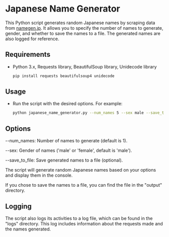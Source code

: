 # Japanese Name Generator

This Python script generates random Japanese names by scraping data from [namegen.jp](https://namegen.jp/en). It allows you to specify the number of names to generate, gender, and whether to save the names to a file. The generated names are also logged for reference.

## Requirements

* Python 3.x, Requests library, BeautifulSoup library, Unidecode library

    ```bash
    pip install requests beautifulsoup4 unidecode
    ```

## Usage

* Run the script with the desired options. For example:

    ```bash
    python japanese_name_generator.py --num_names 5 --sex male --save_to_file
    ```

## Options

--num_names: Number of names to generate (default is 1).

--sex: Gender of names ('male' or 'female', default is 'male').

--save_to_file: Save generated names to a file (optional).

The script will generate random Japanese names based on your options and display them in the console.

If you chose to save the names to a file, you can find the file in the "output" directory.

## Logging

The script also logs its activities to a log file, which can be found in the "logs" directory. This log includes information about the requests made and the names generated.

